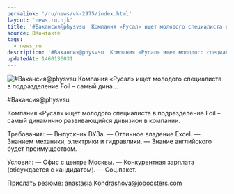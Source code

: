 ```yaml
---
permalink: '/ru/news/vk-2975/index.html'
layout: 'news.ru.njk'
title: '#Вакансия@physvsu  Компания «Русал» ищет молодого специалиста в подразделение Foil – самый дина…'
source: ВКонтакте
tags:
  - news_ru
description: '#Вакансия@physvsu  Компания «Русал» ищет молодого специалиста в подразделение Foil – самый дина…'
updatedAt: 1460136031
---
```

![#Вакансия@physvsu  Компания «Русал» ищет молодого специалиста в подразделение Foil – самый дина…](https://sun9-56.userapi.com/impf/c630024/v630024484/231a0/77or8OYQS9E.jpg?size=900x600&quality=96&proxy=1&sign=a45edfbd5ad416f85db65f6c77e81b73&c_uniq_tag=kxxh_3--npOH4skLvXE2sh3j6y2BQuSPPhHTeF0GYfA&type=album)

#Вакансия@physvsu

Компания «Русал» ищет молодого специалиста в подразделение Foil – самый динамично развивающийся дивизион в компании.

Требования:
— Выпускник ВУЗа.
— Отличное владение Excel.
— Знанием механики, электрики и гидравлики.
— Знание английского будет преимуществом.

Условия:
— Офис с центре Москвы.
— Конкурентная зарплата (обсуждается с кандидатом).
— Соц.пакет.

Прислать резюме: anastasia.Kondrashova@joboosters.com
